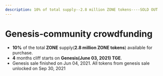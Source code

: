 ```yaml
---
description: 10% of total supply--2.8 million ZONE tokens----SOLD OUT
---
```


# Genesis-community crowdfunding

* **10%** of the total **ZONE** supply(**2.8 million ZONE tokens**) available for purchase.
* **4** months cliff starts on **Genesis(June 03, 2021) TGE**.&#x20;
* Genesis sale finished on Jun 04, 2021. All tokens from genesis sale unlocked on Sep 30, 2021



